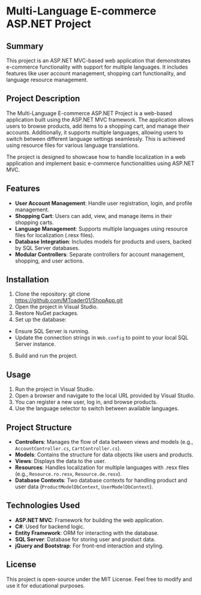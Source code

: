 # Multi-Language E-commerce ASP.NET Project

## Summary
This project is an ASP.NET MVC-based web application that demonstrates e-commerce functionality with support for multiple languages. It includes features like user account management, shopping cart functionality, and language resource management.

## Project Description
The Multi-Language E-commerce ASP.NET Project is a web-based application built using the ASP.NET MVC framework. The application allows users to browse products, add items to a shopping cart, and manage their accounts. Additionally, it supports multiple languages, allowing users to switch between different language settings seamlessly. This is achieved using resource files for various language translations.

The project is designed to showcase how to handle localization in a web application and implement basic e-commerce functionalities using ASP.NET MVC.

## Features
- **User Account Management**: Handle user registration, login, and profile management.
- **Shopping Cart**: Users can add, view, and manage items in their shopping carts.
- **Language Management**: Supports multiple languages using resource files for localization (.resx files).
- **Database Integration**: Includes models for products and users, backed by SQL Server databases.
- **Modular Controllers**: Separate controllers for account management, shopping, and user actions.

## Installation
1. Clone the repository:
git clone https://github.com/MToader01/ShopApp.git
2. Open the project in Visual Studio.
3. Restore NuGet packages.
4. Set up the database:
- Ensure SQL Server is running.
- Update the connection strings in `Web.config` to point to your local SQL Server instance.
5. Build and run the project.

## Usage
1. Run the project in Visual Studio.
2. Open a browser and navigate to the local URL provided by Visual Studio.
3. You can register a new user, log in, and browse products.
4. Use the language selector to switch between available languages.

## Project Structure
- **Controllers**: Manages the flow of data between views and models (e.g., `AccountController.cs`, `CartController.cs`).
- **Models**: Contains the structure for data objects like users and products.
- **Views**: Displays the data to the user.
- **Resources**: Handles localization for multiple languages with .resx files (e.g., `Resource.ro.resx`, `Resource.de.resx`).
- **Database Contexts**: Two database contexts for handling product and user data (`ProductModelDbContext`, `UserModelDbContext`).

## Technologies Used
- **ASP.NET MVC**: Framework for building the web application.
- **C#**: Used for backend logic.
- **Entity Framework**: ORM for interacting with the database.
- **SQL Server**: Database for storing user and product data.
- **jQuery and Bootstrap**: For front-end interaction and styling.

## License
This project is open-source under the MIT License. Feel free to modify and use it for educational purposes.
